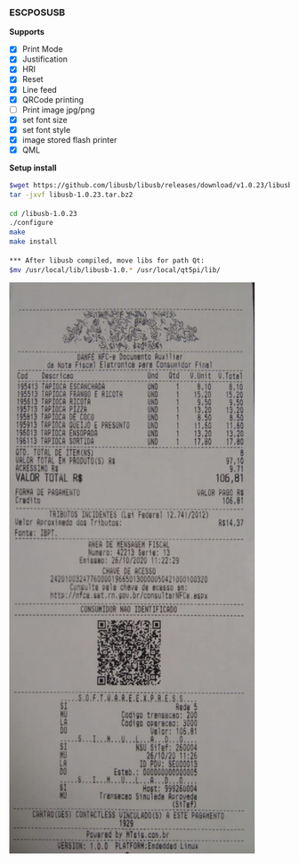 ### ESCPOSUSB

**Supports**
- [x]  Print Mode
- [x] Justification
- [x] HRI
- [x] Reset
- [x] Line feed
- [x] QRCode printing
- [ ] Print image jpg/png
- [x] set font size
- [x] set font style
- [x] image stored flash printer
- [x] QML

**Setup install**

```bash
$wget https://github.com/libusb/libusb/releases/download/v1.0.23/libusb-1.0.23.tar.bz2
tar -jxvf libusb-1.0.23.tar.bz2

cd /libusb-1.0.23
./configure
make
make install

*** After libusb compiled, move libs for path Qt:
$mv /usr/local/lib/libusb-1.0.* /usr/local/qt5pi/lib/
```

![alt text](https://github.com/m4rc0nd35/EscPosUSB/blob/main/cupom.png)
